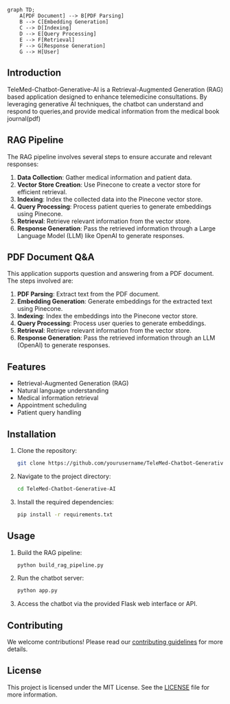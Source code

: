 ```mermaid
graph TD;
    A[PDF Document] --> B[PDF Parsing]
    B --> C[Embedding Generation]
    C --> D[Indexing]
    D --> E[Query Processing]
    E --> F[Retrieval]
    F --> G[Response Generation]
    G --> H[User]
```
## Introduction

TeleMed-Chatbot-Generative-AI is a Retrieval-Augmented Generation (RAG) based application designed to enhance telemedicine consultations. By leveraging generative AI techniques, the chatbot can understand and respond to queries,and provide medical information from the medical book journal(pdf)
## RAG Pipeline

The RAG pipeline involves several steps to ensure accurate and relevant responses:

1. **Data Collection**: Gather medical information and patient data.
2. **Vector Store Creation**: Use Pinecone to create a vector store for efficient retrieval.
3. **Indexing**: Index the collected data into the Pinecone vector store.
4. **Query Processing**: Process patient queries to generate embeddings using Pinecone.
5. **Retrieval**: Retrieve relevant information from the vector store.
6. **Response Generation**: Pass the retrieved information through a Large Language Model (LLM) like OpenAI to generate responses.

## PDF Document Q&A

This application supports question and answering from a PDF document. The steps involved are:

1. **PDF Parsing**: Extract text from the PDF document.
2. **Embedding Generation**: Generate embeddings for the extracted text using Pinecone.
3. **Indexing**: Index the embeddings into the Pinecone vector store.
4. **Query Processing**: Process user queries to generate embeddings.
5. **Retrieval**: Retrieve relevant information from the vector store.
6. **Response Generation**: Pass the retrieved information through an LLM (OpenAI) to generate responses.

## Features

- Retrieval-Augmented Generation (RAG)
- Natural language understanding
- Medical information retrieval
- Appointment scheduling
- Patient query handling

## Installation

1. Clone the repository:
    ```bash
    git clone https://github.com/yourusername/TeleMed-Chatbot-Generative-AI.git
    ```
2. Navigate to the project directory:
    ```bash
    cd TeleMed-Chatbot-Generative-AI
    ```
3. Install the required dependencies:
    ```bash
    pip install -r requirements.txt
    ```

## Usage

1. Build the RAG pipeline:
    ```python
    python build_rag_pipeline.py
    ```
2. Run the chatbot server:
    ```bash
    python app.py
    ```
3. Access the chatbot via the provided Flask web interface or API.

## Contributing

We welcome contributions! Please read our [contributing guidelines](Readme.md) for more details.

## License

This project is licensed under the MIT License. See the [LICENSE](LICENSE) file for more information.
